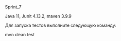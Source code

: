 Sprint_7

Java 11, Junit 4.13.2, maven 3.9.9

Для запуска тестов выполните следующую команду:

mvn clean test
